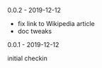 0.0.2 - 2019-12-12

- fix link to Wikipedia article
- doc tweaks

0.0.1 - 2019-12-12

initial checkin
